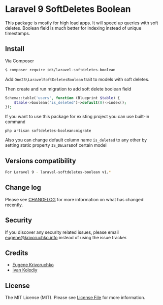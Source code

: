 # Laravel 9 SoftDeletes Boolean

This package is mostly for high load apps. It will speed up queries with soft deletes.
Boolean field is much better for indexing instead of unique timestamps.

## Install

Via Composer

``` bash
$ composer require idk/laravel-softdeletes-boolean
```

Add `One23\LaravelSoftDeletesBoolean` trait to models with soft deletes.

Then create and run migration to add soft delete boolean field
```php
Schema::table('users', function (Blueprint $table) {
    $table->boolean('is_deleted')->default(0)->index();
});
```

If you want to use this package for existing project you can use built-in command
```dotenv
php artisan softdeletes-boolean:migrate
```

Also you can change default column name `is_deleted` to any other by setting static property `IS_DELETED`of certain model

## Versions compatibility

``` bash
For Laravel 9 - laravel-softdeletes-boolean v1.*
```

## Change log

Please see [CHANGELOG](CHANGELOG.md) for more information on what has changed recently.

## Security

If you discover any security related issues, please email eugene@krivoruchko.info instead of using the issue tracker.

## Credits

- [Eugene Krivoruchko][link-author]
- [Ivan Kolodiy][link-fork]


## License

The MIT License (MIT). Please see [License File](LICENSE.md) for more information.

[link-packagist]: https://packagist.org/packages/tenantcloud/laravel-boolean-softdeletes
[link-downloads]: https://packagist.org/packages/tenantcloud/laravel-boolean-softdeletes
[link-author]: https://github.com/FlexIDK/
[link-fork]: https://github.com/ivankolodii
